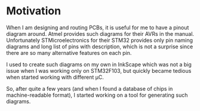 Motivation
=====

When I am designing and routing PCBs, it is useful for me to have a pinout diagram around.
Atmel provides such diagrams for their AVRs in the manual. Unfortunately STMicroelectronics for their STM32
provides only pin naming diagrams and long list of pins with description, which is not a surprise
since there are so many alternative features on each pin.

I used to create such diagrams on my own in InkScape which was not a big issue when I was working only on
STM32F103, but quickly became tedious when started working with different µC.

So, after quite a few years (and when I found a database of chips in machine-readable format), I started
working on a tool for generating such diagrams.
